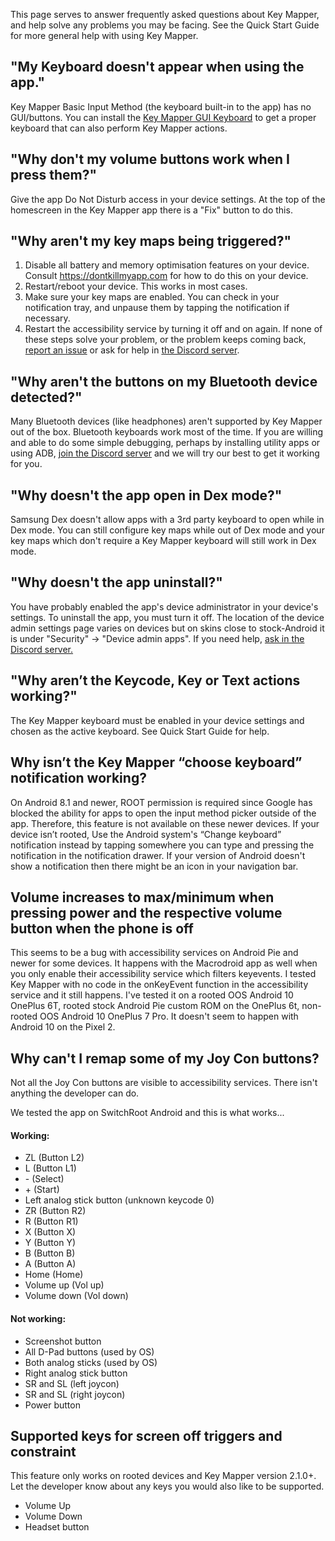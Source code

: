 This page serves to answer frequently asked questions about Key Mapper, and help solve any problems you may be facing.
See the Quick Start Guide for more general help with using Key Mapper.

## "My Keyboard doesn't appear when using the app."

Key Mapper Basic Input Method (the keyboard built-in to the app) has no GUI/buttons. You can install the [Key Mapper GUI Keyboard](https://play.google.com/store/apps/details?id=io.github.sds100.keymapper.inputmethod.latin) to get a proper keyboard that can also perform Key Mapper actions.

## "Why don't my volume buttons work when I press them?"
Give the app Do Not Disturb access in your device settings. At the top of the homescreen in the Key Mapper app there is a "Fix" button to do this.

## "Why aren't my key maps being triggered?"
1. Disable all battery and memory optimisation features on your device. Consult https://dontkillmyapp.com for how to do this on your device.
2. Restart/reboot your device. This works in most cases.
3. Make sure your key maps are enabled. You can check in your notification tray, and unpause them by tapping the notification if necessary.
4. Restart the accessibility service by turning it off and on again. 
If none of these steps solve your problem, or the problem keeps coming back, [report an issue](https://github.com/sds100/KeyMapper/issues/new) or ask for help in [the Discord server](http://keymapper.club).

## "Why aren't the buttons on my Bluetooth device detected?"
Many Bluetooth devices (like headphones) aren't supported by Key Mapper out of the box. Bluetooth keyboards work most of the time. If you are willing and able to do some simple debugging, perhaps by installing utility apps or using ADB, [join the Discord server](http://keymapper.club) and we will try our best to get it working for you.

## "Why doesn't the app open in Dex mode?"
Samsung Dex doesn't allow apps with a 3rd party keyboard to open while in Dex mode. You can still configure key maps while out of Dex mode and your key maps which don't require a Key Mapper keyboard will still work in Dex mode.

## "Why doesn't the app uninstall?"
You have probably enabled the app's device administrator in your device's settings. To uninstall the app, you must turn it off. The location of the device admin settings page varies on devices but on skins close to stock-Android it is under "Security" -> "Device admin apps". If you need help, [ask in the Discord server.](http://keymapper.club)

## "Why aren’t the Keycode, Key or Text actions working?"
The Key Mapper keyboard must be enabled in your device settings and chosen as the active keyboard.
See Quick Start Guide for help.

## Why isn’t the Key Mapper “choose keyboard” notification working?
On Android 8.1 and newer, ROOT permission is required since Google has blocked the ability for apps to open the input method picker outside of the app. Therefore, this feature is not available on these newer devices. If your device isn’t rooted, Use the Android system's “Change keyboard” notification instead by tapping somewhere you can type and pressing the notification in the notification drawer. If your version of Android doesn't show a notification then there might be an icon in your navigation bar.

## Volume increases to max/minimum when pressing power and the respective volume button when the phone is off
This seems to be a bug with accessibility services on Android Pie and newer for some devices. It happens with the Macrodroid app as well when you only enable their accessibility service which filters keyevents. I tested Key Mapper with no code in the onKeyEvent function in the accessibility service and it still happens. I've tested it on a rooted OOS Android 10 OnePlus 6T, rooted stock Android Pie custom ROM on the OnePlus 6t, non-rooted OOS Android 10 OnePlus 7 Pro. It doesn't seem to happen with Android 10 on the Pixel 2.

## Why can't I remap some of my Joy Con buttons?
Not all the Joy Con buttons are visible to accessibility services. There isn't anything the developer can do.

We tested the app on SwitchRoot Android and this is what works...
#### Working:
* ZL (Button L2)
* L (Button L1)
* \- (Select)
* \+ (Start)
* Left analog stick button (unknown keycode 0)
* ZR (Button R2)
* R (Button R1)
* X (Button X)
* Y (Button Y)
* B (Button B)
* A (Button A)
* Home (Home)
* Volume up (Vol up)
* Volume down (Vol down)

#### Not working:
* Screenshot button
* All D-Pad buttons (used by OS)
* Both analog sticks (used by OS)
* Right analog stick button
* SR and SL (left joycon)
* SR and SL (right joycon)
* Power button

## Supported keys for screen off triggers and constraint
This feature only works on rooted devices and Key Mapper version 2.1.0+.
Let the developer know about any keys you would also like to be supported.
* Volume Up
* Volume Down
* Headset button
